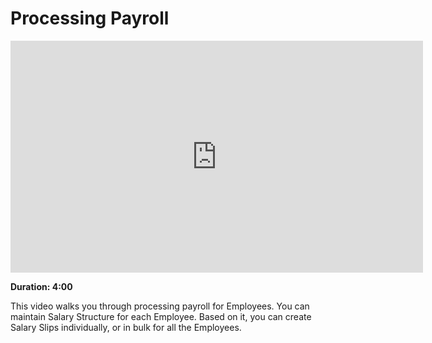 <!-- add-breadcrumbs -->
# Processing Payroll

<iframe width="660" height="371" src="https://www.youtube.com/embed/apgE-f25Rm0" frameborder="0" allowfullscreen></iframe>

**Duration: 4:00**

This video walks you through processing payroll for Employees. You can maintain Salary Structure for each Employee. Based on it, you can create Salary Slips individually, or in bulk for all the Employees.
